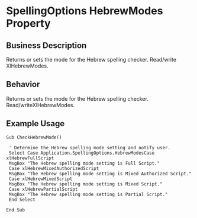 # SpellingOptions HebrewModes Property

## Business Description
Returns or sets the mode for the Hebrew spelling checker. Read/write XlHebrewModes.

## Behavior
Returns or sets the mode for the Hebrew spelling checker. Read/writeXlHebrewModes.

## Example Usage
```vba
Sub CheckHebrewMode() 
 
 ' Determine the Hebrew spelling mode setting and notify user. 
 Select Case Application.SpellingOptions.HebrewModesCase xlHebrewFullScript 
 MsgBox "The Hebrew spelling mode setting is Full Script." 
 Case xlHebrewMixedAuthorizedScript 
 MsgBox "The Hebrew spelling mode setting is Mixed Authorized Script." 
 Case xlHebrewMixedScript 
 MsgBox "The Hebrew spelling mode setting is Mixed Script." 
 Case xlHebrewPartialScript 
 MsgBox "The Hebrew spelling mode setting is Partial Script." 
 End Select 
 
End Sub
```